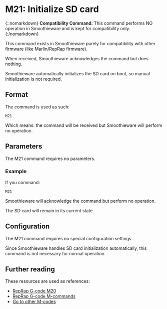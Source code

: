
# M21: Initialize SD card

{::nomarkdown}
<sl-alert variant="neutral" open>
  <sl-icon slot="icon" name="info-circle"></sl-icon>
  <strong>Compatibility Command:</strong> This command performs NO operation in Smoothieware and is kept for compatibility only.
</sl-alert>
{:/nomarkdown}

This command exists in Smoothieware purely for compatibility with other firmware (like Marlin/RepRap firmware).

When received, Smoothieware acknowledges the command but does nothing.

Smoothieware automatically initializes the SD card on boot, so manual initialization is not required.

## Format

The command is used as such:

```plaintext
M21
```

Which means: the command will be received but Smoothieware will perform no operation.

## Parameters

The M21 command requires no parameters.

### Example

If you command:

```plaintext
M21
```

Smoothieware will acknowledge the command but perform no operation.

The SD card will remain in its current state.

## Configuration

The M21 command requires no special configuration settings.

Since Smoothieware handles SD card initialization automatically, this command is not necessary for normal operation.

## Further reading

These resources are used as references:

* [RepRap G-code M20](http://reprap.org/wiki/G-code#M20:_List_SD_card)
* [RepRap G-code M-commands](http://reprap.org/wiki/G-code#M-commands)
* [Go to other M-codes](supported-g-codes)
